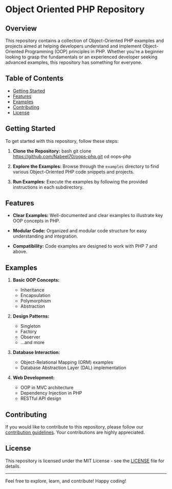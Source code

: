 # Object Oriented PHP Repository

## Overview

This repository contains a collection of Object-Oriented PHP examples and projects aimed at helping developers understand and implement Object-Oriented Programming (OOP) principles in PHP. Whether you're a beginner looking to grasp the fundamentals or an experienced developer seeking advanced examples, this repository has something for everyone.

## Table of Contents

- [Getting Started](#getting-started)
- [Features](#features)
- [Examples](#examples)
- [Contributing](#contributing)
- [License](#license)

## Getting Started

To get started with this repository, follow these steps:

1. **Clone the Repository:**
  bash
   git clone https://github.com/Nabeel70/oops-php.git
   cd oops-php


2. **Explore the Examples:**
   Browse through the `examples` directory to find various Object-Oriented PHP code snippets and projects.

3. **Run Examples:**
   Execute the examples by following the provided instructions in each subdirectory.

## Features

- **Clear Examples:** Well-documented and clear examples to illustrate key OOP concepts in PHP.
  
- **Modular Code:** Organized and modular code structure for easy understanding and integration.

- **Compatibility:** Code examples are designed to work with PHP 7 and above.

## Examples

1. **Basic OOP Concepts:**
   - Inheritance
   - Encapsulation
   - Polymorphism
   - Abstraction

2. **Design Patterns:**
   - Singleton
   - Factory
   - Observer
   - ...and more

3. **Database Interaction:**
   - Object-Relational Mapping (ORM) examples
   - Database Abstraction Layer (DAL) implementation

4. **Web Development:**
   - OOP in MVC architecture
   - Dependency Injection in PHP
   - RESTful API design

## Contributing

If you would like to contribute to this repository, please follow our [contribution guidelines](CONTRIBUTING.md). Your contributions are highly appreciated.

## License

This repository is licensed under the MIT License - see the [LICENSE](LICENSE) file for details.

---

Feel free to explore, learn, and contribute! Happy coding!
